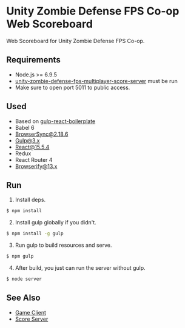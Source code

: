 # Unity Zombie Defense FPS Co-op Web Scoreboard
Web Scoreboard for Unity Zombie Defense FPS Co-op.

## Requirements
- Node.js >= 6.9.5
- [unity-zombie-defense-fps-multiplayer-score-server](https://github.com/rico345100/unity-zombie-defense-fps-multiplayer-score-server) must be run
- Make sure to open port 5011 to public access.

## Used
- Based on [gulp-react-boilerplate](https://github.com/rico345100/gulp-react-boilerplate)
- Babel 6
- BrowserSync@2.18.6
- Gulp@3.x
- React@15.5.4
- Redux
- React Router 4
- Browserify@13.x

## Run
1. Install deps.
```bash
$ npm install
```

2. Install gulp globally if you didn't.
```bash
$ npm install -g gulp
```

3. Run gulp to build resources and serve.
```bash
$ npm gulp
```

4. After build, you just can run the server without gulp.
```bash
$ node server
```

## See Also
- [Game Client](https://github.com/rico345100/unity-zombie-defense-fps-multiplayer-example)
- [Score Server](https://github.com/rico345100/unity-zombie-defense-fps-multiplayer-score-server)